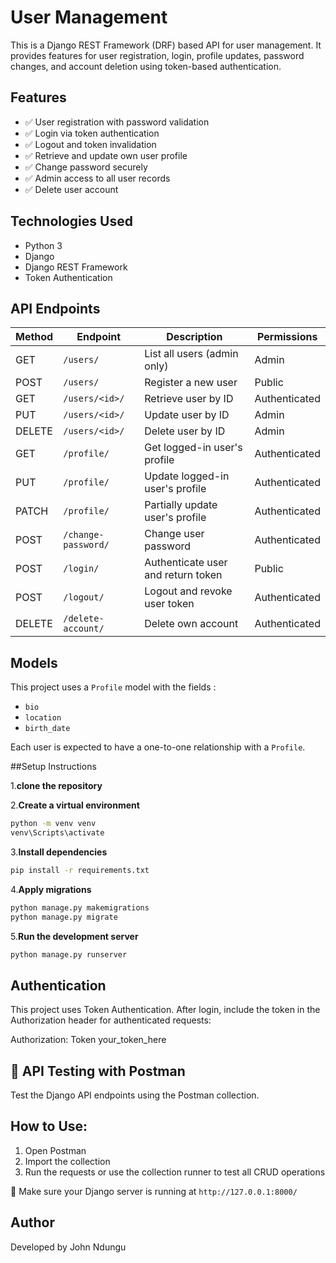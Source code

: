 # User Management 

This is a Django REST Framework (DRF) based API for user management. It provides features for user registration, login, profile updates, password changes, and account deletion using token-based authentication.

## Features

- ✅ User registration with password validation
- ✅ Login via token authentication
- ✅ Logout and token invalidation
- ✅ Retrieve and update own user profile
- ✅ Change password securely
- ✅ Admin access to all user records
- ✅ Delete user account

## Technologies Used

- Python 3
- Django
- Django REST Framework
- Token Authentication

## API Endpoints

| Method | Endpoint             | Description                          | Permissions         |
|--------|----------------------|--------------------------------------|---------------------|
| GET    | `/users/`            | List all users (admin only)          | Admin               |
| POST   | `/users/`            | Register a new user                  | Public              |
| GET    | `/users/<id>/`       | Retrieve user by ID                  | Authenticated       |
| PUT    | `/users/<id>/`       | Update user by ID                    | Admin               |
| DELETE | `/users/<id>/`       | Delete user by ID                    | Admin               |
| GET    | `/profile/`          | Get logged-in user's profile         | Authenticated       |
| PUT    | `/profile/`          | Update logged-in user's profile      | Authenticated       |
| PATCH  | `/profile/`          | Partially update user's profile      | Authenticated       |
| POST   | `/change-password/`  | Change user password                 | Authenticated       |
| POST   | `/login/`            | Authenticate user and return token   | Public              |
| POST   | `/logout/`           | Logout and revoke user token         | Authenticated       |
| DELETE | `/delete-account/`   | Delete own account                   | Authenticated       |

## Models

This project uses a `Profile` model with the fields :
- `bio`
- `location`
- `birth_date`

Each user is expected to have a one-to-one relationship with a `Profile`.

##Setup Instructions

1.**clone the repository**

2.**Create a virtual environment**
```bash
python -m venv venv
venv\Scripts\activate
```

3.**Install dependencies**
```bash
pip install -r requirements.txt
```

4.**Apply migrations**
```bash
python manage.py makemigrations
python manage.py migrate
```

5.**Run the development server**
```bash
python manage.py runserver
```

## Authentication

This project uses Token Authentication. After login, include the token in the Authorization header for authenticated requests:

Authorization: Token your_token_here

## 🧪 API Testing with Postman

Test the Django API endpoints using the Postman collection.

## How to Use:
1. Open Postman
2. Import the collection
3. Run the requests or use the collection runner to test all CRUD operations

📝 Make sure your Django server is running at `http://127.0.0.1:8000/` 


## Author

Developed by  John Ndungu




